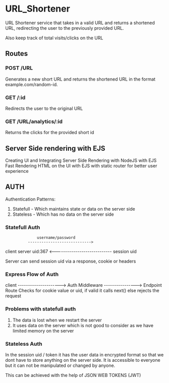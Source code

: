 # URL_Shortener

URL Shortener service that takes in a valid URL and returns a shortened URL, redirecting the user to the previously provided URL. 

Also keep track of total visits/clicks on the URL

## Routes 

### POST /URL  
Generates a new short URL and returns the shortened URL in the format example.com/random-id.

### GET /:id 
Redirects the user to the original URL

### GET /URL/analytics/:id
Returns the clicks for the provided short id

## Server Side rendering with EJS
Creating UI and Integrating Server Side Rendering with NodeJS with EJS
Fast Rendering HTML on the UI with EJS with static router for better user experience

## AUTH

Authentication Patterns:
1. Statefull - Which maintains state or data on the server side
2. Stateless - Which has no data on the server side

### Statefull Auth

                  username/password
              ----------------------------> 
 client                                      server
 uid:367      <----------------------------
                    session uid

Server can send session uid via a response, cookie or headers

### Express Flow of Auth


client ---------------------> Auth Middleware ----------------> Endpoint Route
        Checks for cookie
        value or uid, if
        valid it calls 
        next() else rejects 
        the request

### Problems with statefull auth

1. The data is lost when we restart the server
2. It uses data on the server which is not good to consider as we have limited memory on the server

### Stateless Auth

In the session uid / token it has the user data in encrypted format so that we dont have to store anything on the server side. It is accessible to everyone but it can not be manipulated or changed by anyone.

This can be achieved with the help of JSON WEB TOKENS (JWT)